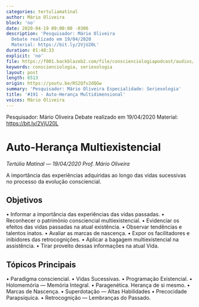 ```yaml
---
categories: tertuliamatinal
author: Mário Oliveira
block: 'no'
date: 2020-04-19 09:00:00 -0306
description: 'Pesquisador: Mário Oliveira
  Debate realizado em 19/04/2020
  Material: https://bit.ly/2VjU20L'
duration: 01:48:33
explicit: 'no'
file: https://f001.backblazeb2.com/file/conscienciologiapodcast/audios/RS2Qfv2dQGw.mp3
keywords: conscienciologia, seriexologia
layout: post
length: 6513
origin: https://youtu.be/RS2Qfv2dQGw
summary: 'Pesquisador: Mário Oliveira Especialidade: Seriexologia'
title: '#191 - Auto-Herança Multidimensional'
voices: Mário Oliveira
---
```

Pesquisador: Mário Oliveira
Debate realizado em 19/04/2020
Material: <https://bit.ly/2VjU20L>

# Auto-Herança Multiexistencial
*Tertúlia Matinal — 19/04/2020 Prof. Mário Oliveira*

A importância das experiências adquiridas ao longo das vidas sucessivas no processo da evolução consciencial.

## Objetivos
• Informar a importância das experiências das vidas passadas.
• Reconhecer o patrimônio consciencial multiexistencial.
• Evidenciar os efeitos das vidas passadas na atual existência.
• Observar tendências e talentos inatos.
• Avaliar as marcas de nascença.
• Expor os facilitadores e inibidores das retrocogniçôes.
• Aplicar a bagagem multiexistencial na assistência.
• Tirar proveito dessas informações na atual Vida.

## Tópicos Principais
• Paradigma consciencial.
• Vidas Sucessivas.
• Programação Existencial.
• Holomemória — Memória Integral.
• Paragenética. Herança de si mesmo.
• Marcas de Nascença.
• Superdotação — Altas Habilidades
• Precocidade Parapsíquica.
• Retrocognição — Lembranças do Passado.
  